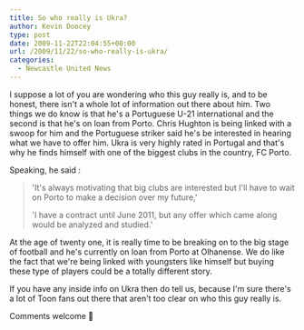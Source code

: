 ```yaml
---
title: So who really is Ukra?
author: Kevin Doocey
type: post
date: 2009-11-22T22:04:55+00:00
url: /2009/11/22/so-who-really-is-ukra/
categories:
  - Newcastle United News
---
```


I suppose a lot of you are wondering who this guy really is, and to be honest, there isn't a whole lot of information out there about him. Two things we do know is that he's a Portuguese U-21 international and the second is that he's on loan from Porto. Chris Hughton is being linked with a swoop for him and the Portuguese striker said he's be interested in hearing what we have  to offer him. Ukra is very highly rated in Portugal and that's why he finds himself with one of the biggest clubs in the country, FC Porto.

Speaking, he said :

> 'It's always motivating that big clubs are interested but I'll have to wait on Porto to make a decision over my future,'
>
> 'I have a contract until June 2011, but any offer which came along would be analyzed and studied.'

At the age of twenty one, it is really time to be breaking on to the big stage of football and he's currently on loan from Porto at Olhanense. We do like the fact that we're being linked with youngsters like himself but buying these type of players could be a totally different story.

If you have any inside info on Ukra then do tell us, because I'm sure there's a lot of Toon fans out there that aren't too clear on who this guy really is.

Comments welcome 🙂
